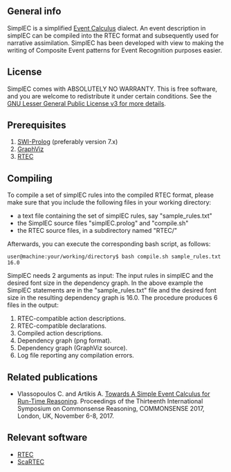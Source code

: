 ## General info

SimplEC is a simplified [Event Calculus](https://en.wikipedia.org/wiki/Event_calculus) dialect. An event description in simplEC can be compiled into the RTEC format and subsequently used for narrative assimilation. SimplEC has been developed with view to making the writing of Composite Event patterns for Event Recognition purposes easier.

## License

SimplEC comes with ABSOLUTELY NO WARRANTY. This is free software, and you are welcome to redistribute it under certain conditions. See the [GNU Lesser General Public License v3 for more details](http://www.gnu.org/licenses/lgpl-3.0.html).

## Prerequisites

1. [SWI-Prolog](https://www.swi-prolog.org/) (preferably version 7.x)
1. [GraphViz](http://www.graphviz.org/)
1. [RTEC](https://github.com/aartikis/RTEC)

## Compiling

To compile a set of simplEC rules into the compiled RTEC format, please make sure that you include the following files in your working directory:

* a text file containing the set of simplEC rules, say \"sample_rules.txt\"
* the SimplEC source files \"simplEC.prolog\" and \"compile.sh\"
* the RTEC source files, in a subdirectory named \"RTEC/\"

Afterwards, you can execute the corresponding bash script, as follows:

	user@machine:your/working/directory$ bash compile.sh sample_rules.txt 16.0

SimplEC needs 2 arguments as input: The input rules in simplEC and the desired font size in the dependency graph. In the above example the SimplEC statements are in the "sample_rules.txt" file and the desired font size in the resulting dependency graph is 16.0. The procedure produces 6 files in the output:

1. RTEC-compatible action descriptions.
1. RTEC-compatible declarations.
1. Compiled action descriptions.
1. Dependency graph (png format).
1. Dependency graph (GraphViz source).
1. Log file reporting any compilation errors.

## Related publications

* Vlassopoulos C. and Artikis A. [Towards A Simple Event Calculus for Run-Time Reasoning](http://ceur-ws.org/Vol-2052/paper20.pdf). Proceedings of the Thirteenth International Symposium on Commonsense Reasoning, COMMONSENSE 2017, London, UK, November 6-8, 2017.

## Relevant software

* [RTEC](https://github.com/aartikis/RTEC)
* [ScaRTEC](https://github.com/kontopoulos/ScaRTEC)
